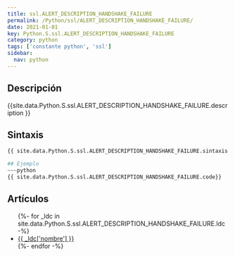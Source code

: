 ```yaml
---
title: ssl.ALERT_DESCRIPTION_HANDSHAKE_FAILURE
permalink: /Python/ssl/ALERT_DESCRIPTION_HANDSHAKE_FAILURE/
date: 2021-01-01
key: Python.S.ssl.ALERT_DESCRIPTION_HANDSHAKE_FAILURE
category: python
tags: ['constante python', 'ssl']
sidebar: 
  nav: python
---
```


## Descripción
{{site.data.Python.S.ssl.ALERT_DESCRIPTION_HANDSHAKE_FAILURE.description }}

## Sintaxis
~~~python
{{ site.data.Python.S.ssl.ALERT_DESCRIPTION_HANDSHAKE_FAILURE.sintaxis }}~~~

## Ejemplo
~~~python
{{ site.data.Python.S.ssl.ALERT_DESCRIPTION_HANDSHAKE_FAILURE.code}}
~~~

## Artículos
<ul>
{%- for _ldc in site.data.Python.S.ssl.ALERT_DESCRIPTION_HANDSHAKE_FAILURE.ldc -%}
   <li>
       <a href="{{_ldc['url'] }}">{{ _ldc['nombre'] }}</a>
   </li>
{%- endfor -%}
</ul>
